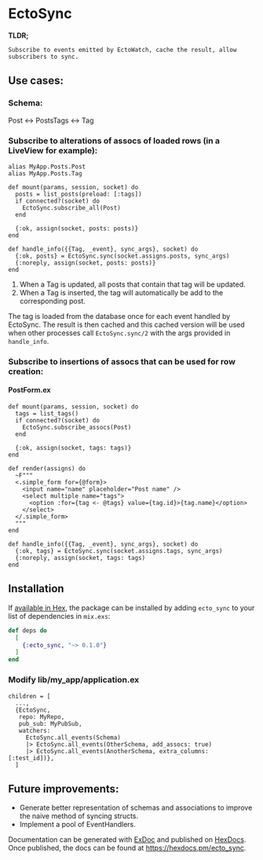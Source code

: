 # EctoSync

**TLDR;**
```
Subscribe to events emitted by EctoWatch, cache the result, allow subscribers to sync.
```

## Use cases:
### Schema:
Post <-> PostsTags <-> Tag

### Subscribe to alterations of assocs of loaded rows (in a LiveView for example):
```
alias MyApp.Posts.Post
alias MyApp.Posts.Tag

def mount(params, session, socket) do
  posts = list_posts(preload: [:tags])
  if connected?(socket) do
    EctoSync.subscribe_all(Post)
  end

  {:ok, assign(socket, posts: posts)}
end

def handle_info({{Tag, _event}, sync_args}, socket) do
  {:ok, posts} = EctoSync.sync(socket.assigns.posts, sync_args)
  {:noreply, assign(socket, posts: posts)}
end
```
1. When a Tag is updated, all posts that contain that tag  will be updated.
2. When a Tag is inserted, the tag will automatically be add to the corresponding post.

The tag is loaded from the database once for each event handled by EctoSync. 
The result is then cached and this cached version will be used when other processes call
`EctoSync.sync/2` with the args provided in `handle_info`. 


### Subscribe to insertions of assocs that can be used for row creation:
#### PostForm.ex
```
def mount(params, session, socket) do
  tags = list_tags()
  if connected?(socket) do
    EctoSync.subscribe_assocs(Post)
  end

  {:ok, assign(socket, tags: tags)}
end

def render(assigns) do
  ~F"""
  <.simple_form for={@form}>
    <input name="name" placeholder="Post name" />
    <select multiple name="tags">
      <option :for={tag <- @tags} value={tag.id}>{tag.name}</option>
    </select>
  </.simple_form>
  """
end

def handle_info({{Tag, _event}, sync_args}, socket) do
  {:ok, tags} = EctoSync.sync(socket.assigns.tags, sync_args)
  {:noreply, assign(socket, tags: tags)
end
```

## Installation

If [available in Hex](https://hex.pm/docs/publish), the package can be installed
by adding `ecto_sync` to your list of dependencies in `mix.exs`:

```elixir
def deps do
  [
    {:ecto_sync, "~> 0.1.0"}
  ]
end
```
### Modify lib/my_app/application.ex
```
children = [
  ...,
  {EctoSync,
   repo: MyRepo,
   pub_sub: MyPubSub,
   watchers:
     EctoSync.all_events(Schema)
     |> EctoSync.all_events(OtherSchema, add_assocs: true)
     |> EctoSync.all_events(AnotherSchema, extra_columns: [:test_id])},
  ]
```

## Future improvements:
 - Generate better representation of schemas and associations to improve the naive method of syncing structs.
 - Implement a pool of EventHandlers.

Documentation can be generated with [ExDoc](https://github.com/elixir-lang/ex_doc)
and published on [HexDocs](https://hexdocs.pm). Once published, the docs can
be found at <https://hexdocs.pm/ecto_sync>.

